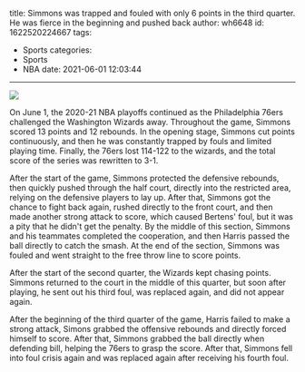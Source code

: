 title: Simmons was trapped and fouled with only 6 points in the third quarter. He was fierce in the beginning and pushed back
author: wh6648
id: 1622520224667
tags: 
- Sports
categories: 
- Sports
- NBA
date: 2021-06-01 12:03:44
---
![](https://p2.itc.cn/q_70/images01/20210601/138904f9b3ed4bd38e1df1a6fbf95e8d.jpeg)


On June 1, the 2020-21 NBA playoffs continued as the Philadelphia 76ers challenged the Washington Wizards away. Throughout the game, Simmons scored 13 points and 12 rebounds. In the opening stage, Simmons cut points continuously, and then he was constantly trapped by fouls and limited playing time. Finally, the 76ers lost 114-122 to the wizards, and the total score of the series was rewritten to 3-1.

After the start of the game, Simmons protected the defensive rebounds, then quickly pushed through the half court, directly into the restricted area, relying on the defensive players to lay up. After that, Simmons got the chance to fight back again, rushed directly to the front court, and then made another strong attack to score, which caused Bertens' foul, but it was a pity that he didn't get the penalty. By the middle of this section, Simmons and his teammates completed the cooperation, and then Harris passed the ball directly to catch the smash. At the end of the section, Simmons was fouled and went straight to the free throw line to score points.

After the start of the second quarter, the Wizards kept chasing points. Simmons returned to the court in the middle of this quarter, but soon after playing, he sent out his third foul, was replaced again, and did not appear again.

After the beginning of the third quarter of the game, Harris failed to make a strong attack, Simons grabbed the offensive rebounds and directly forced himself to score. After that, Simmons grabbed the ball directly when defending bill, helping the 76ers to grasp the score. After that, Simmons fell into foul crisis again and was replaced again after receiving his fourth foul.

